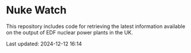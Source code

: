 # Nuke Watch

This repository includes code for retrieving the latest information available on the output of EDF nuclear power plants in the UK.

Last updated: 2024-12-12 16:14